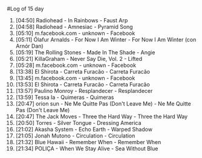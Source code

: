 #Log of 15 day

1. [04:50] Radiohead - In Rainbows - Faust Arp
1. [04:58] Radiohead - Amnesiac - Pyramid Song
1. [05:10] m.facebook.com - unknown - Facebook
1. [05:11] Ólafur Arnalds - For Now I Am Winter - For Now I Am Winter (con Arnór Dan)
1. [05:19] The Rolling Stones - Made In The Shade - Angie
1. [05:21] KillaGraham - Never Say Die, Vol. 2 - Lifted
1. [05:28] m.facebook.com - unknown - Facebook
1. [13:38] El Shirota - Carreta Furacão - Carreta Furacão
1. [13:45] m.facebook.com - unknown - Facebook
1. [13:53] El Shirota - Carreta Furacão - Carreta Furacão
1. [13:57] Paulino Monroy - Resplandecer - Resplandecer
1. [13:59] Tessa Ia - Quimeras - Quimeras
1. [20:47] orion sun - Ne Me Quitte Pas (Don't Leave Me) - Ne Me Quitte Pas (Don't Leave Me)
1. [20:47] The Jack Moves - Three the Hard Way - Three the Hard Way
1. [20:50] Torres - Silver Tongue - Dressing America
1. [21:02] Akasha System - Echo Earth - Warped Shadow
1. [21:05] Jonah Mutono - Circulation - Circulation
1. [21:32] Blue Hawaii - Remember When - Remember When
1. [21:34] POLIÇA - When We Stay Alive - Sea Without Blue

